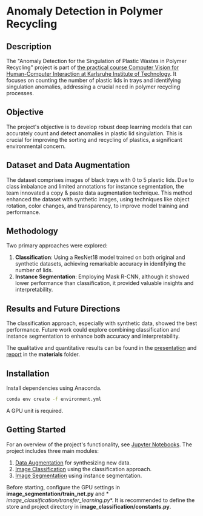 # Anomaly Detection in Polymer Recycling

## Description

The "Anomaly Detection for the Singulation of Plastic Wastes in Polymer Recycling" project is part
of [the practical course Computer Vision for Human-Computer Interaction at Karlsruhe Institute of Technology](https://cvhci.anthropomatik.kit.edu/600_2231.php).
It focuses on counting the number of plastic lids in trays and identifying singulation anomalies, addressing a crucial
need in polymer recycling processes.

## Objective

The project's objective is to develop robust deep learning models that can accurately count and detect anomalies in
plastic lid singulation. This is crucial for improving the sorting and recycling of plastics, a significant
environmental concern.

## Dataset and Data Augmentation

The dataset comprises images of black trays with 0 to 5 plastic lids. Due to class imbalance and limited annotations for
instance segmentation, the team innovated a copy & paste data augmentation technique. This method enhanced the dataset
with synthetic images, using techniques like object rotation, color changes, and transparency, to improve model training
and performance.

## Methodology

Two primary approaches were explored:

1. **Classification**: Using a ResNet18 model trained on both original and synthetic datasets, achieving remarkable
   accuracy in identifying the number of lids.
2. **Instance Segmentation**: Employing Mask R-CNN, although it showed lower performance than classification, it
   provided valuable insights and interpretability.

## Results and Future Directions

The classification approach, especially with synthetic data, showed the best performance. Future work could explore
combining classification and instance segmentation to enhance both accuracy and interpretability.

The qualitative and quantitative results can be found in the [presentation](materials/AnomaliesRecycling_final_pres.pdf)
and [report](materials/AnomaliesRecycling_report.pdf) in the **materials** folder.

## Installation

Install dependencies using Anaconda.

```bash
conda env create -f environment.yml
```

A GPU unit is required.

## Getting Started

For an overview of the project's functionality, see [Jupyter Notebooks](notebooks/README.md). The project includes three
main modules:

1. [Data Augmentation](data_augmentation/README.md) for synthesizing new data.
2. [Image Classification](image_classification/README.md) using the classification approach.
3. [Image Segmentation](image_segmentation/README.md) using instance segmentation.

Before starting, configure the GPU settings in **image_segmentation/train_net.py** and *
*image_classification/transfer_learning.py**. It is recommended to define the store and project directory in
**image_classification/constants.py**.